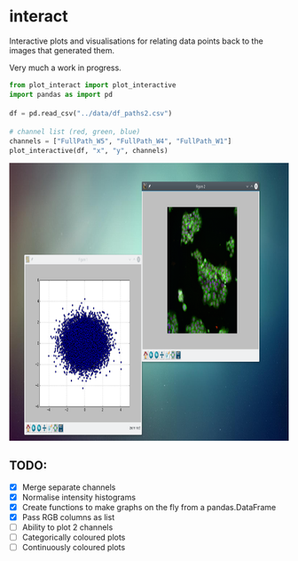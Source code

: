 # interact

Interactive plots and visualisations for relating data points back to the images that generated them.

Very much a work in progress.


```python
from plot_interact import plot_interactive
import pandas as import pd

df = pd.read_csv("../data/df_paths2.csv")

# channel list (red, green, blue)
channels = ["FullPath_W5", "FullPath_W4", "FullPath_W1"]
plot_interactive(df, "x", "y", channels)
```

<img src="/graphics/screenshot.png" height="500">


## TODO:

- [x] Merge separate channels
- [x] Normalise intensity histograms
- [x] Create functions to make graphs on the fly from a pandas.DataFrame
- [x] Pass RGB columns as list
- [ ] Ability to plot 2 channels
- [ ] Categorically coloured plots
- [ ] Continuously coloured plots
